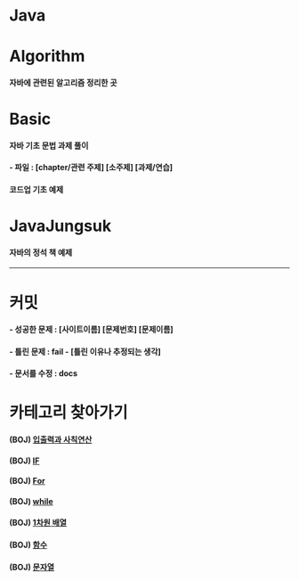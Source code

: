 # Java

# Algorithm
 
#### 자바에 관련된 알고리즘 정리한 곳

# Basic

#### 자바 기초 문법 과제 풀이 

#### - 파일 : [chapter/관련 주제] [소주제] [과제/연습]

#### 코드업 기초 예제 

# JavaJungsuk

#### 자바의 정석 책 예제

---

# 커밋

#### - 성공한 문제 : [사이트이름] [문제번호] [문제이름]

#### - 틀린 문제   :  fail - [틀린 이유나 추정되는 생각]

#### - 문서를 수정 :  docs

# 카테고리 찾아가기

#### (BOJ) [입출력과 사칙연산](https://github.com/chickenpop/Java/tree/main/JavaAlgorithm/Print)

#### (BOJ) [IF](https://github.com/chickenpop/Java/tree/main/JavaAlgorithm/If)

#### (BOJ) [For](https://github.com/chickenpop/Java/tree/main/JavaAlgorithm/For)

#### (BOJ) [while](https://github.com/chickenpop/Java/tree/main/JavaAlgorithm/while)

#### (BOJ) [1차원 배열](https://github.com/chickenpop/Java/tree/main/JavaAlgorithm/Array/src)

#### (BOJ) [함수](https://github.com/chickenpop/Java/tree/main/JavaAlgorithm/Function/src)

#### (BOJ) [문자열](https://github.com/chickenpop/Java/tree/main/JavaAlgorithm/String/src)
